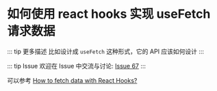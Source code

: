 # 如何使用 react hooks 实现 useFetch 请求数据

::: tip 更多描述 
 比如设计成 `useFetch` 这种形式，它的 API 应该如何设计 
:::

::: tip Issue 
 欢迎在 Issue 中交流与讨论: [Issue 67](https://github.com/shfshanyue/Daily-Question/issues/67) 
:::

可以参考 [How to fetch data with React Hooks?](https://www.robinwieruch.de/react-hooks-fetch-data)